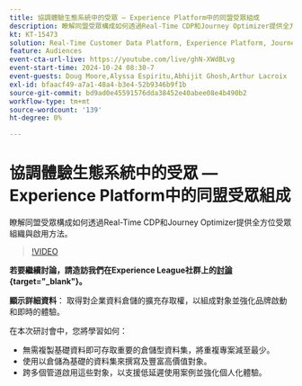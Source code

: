 ```yaml
---
title: 協調體驗生態系統中的受眾 — Experience Platform中的同盟受眾組成
description: 瞭解同盟受眾構成如何透過Real-Time CDP和Journey Optimizer提供全方位受眾組織與啟用方法。
kt: KT-15473
solution: Real-Time Customer Data Platform, Experience Platform, Journey Optimizer
feature: Audiences
event-cta-url-live: https://youtube.com/live/ghN-XWdBLvg
event-start-time: 2024-10-24 08:30-7
event-guests: Doug Moore,Alyssa Espiritu,Abhijit Ghosh,Arthur Lacroix
exl-id: bfaacf49-a7a1-48a4-b3e4-52b9346b9f1b
source-git-commit: bd9ad0e45591576dda38452e40abee08e4b490b2
workflow-type: tm+mt
source-wordcount: '139'
ht-degree: 0%

---
```


# 協調體驗生態系統中的受眾 — Experience Platform中的同盟受眾組成

瞭解同盟受眾構成如何透過Real-Time CDP和Journey Optimizer提供全方位受眾組織與啟用方法。

>[!VIDEO](https://video.tv.adobe.com/v/3436457?quality=12&learn=on)

**若要繼續討論，請造訪我們在Experience League社群上的[討論](https://experienceleaguecommunities.adobe.com/t5/adobe-experience-platform/adobe-experience-league-live-harmonize-audiences-in-experience/m-p/718976#M636){target="_blank"}。**

**顯示詳細資料**：
取得對企業資料倉儲的擴充存取權，以組成對象並強化品牌啟動和即時的體驗。

在本次研討會中，您將學習如何：

* 無需複製基礎資料即可存取重要的倉儲型資料集，將重複專案減至最少。
* 使用以倉儲為基礎的資料集來撰寫及豐富高價值對象。
* 跨多個管道啟用這些對象，以支援低延遲使用案例並強化個人化體驗。
